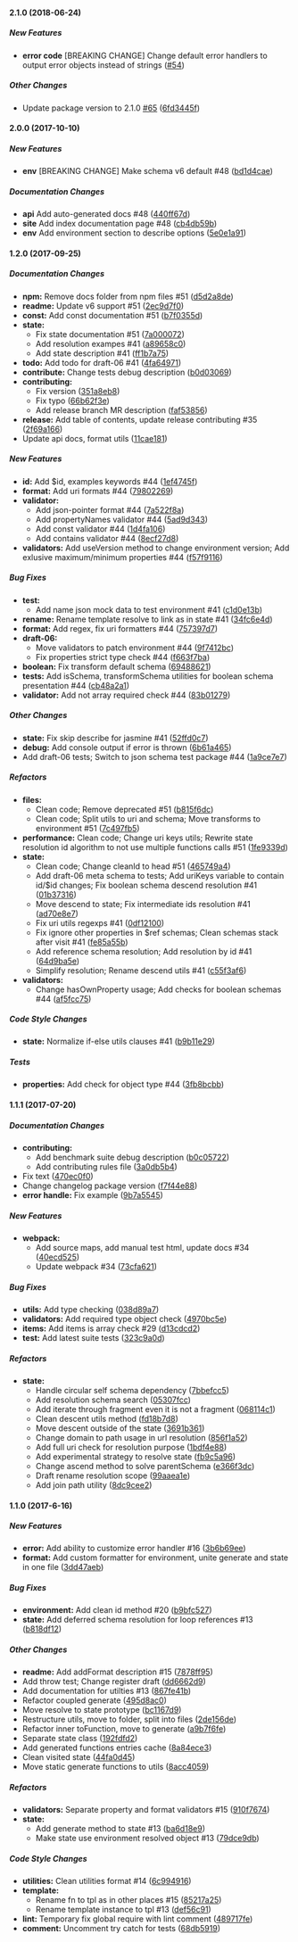 #### 2.1.0 (2018-06-24)

##### New Features

* **error code** [BREAKING CHANGE] Change default error handlers to output error objects instead of strings ([#54](https://github.com/korzio/djv/commit/014a38285ede3e26455bb07c02d1613541892897))

##### Other Changes

* Update package version to 2.1.0 [#65](https://github.com/korzio/djv/pull/65) ([6fd3445f](https://github.com/korzio/djv/commit/6fd3445f3a7374d186a2519f068826a76e0887ea))

#### 2.0.0 (2017-10-10)

##### New Features

* **env** [BREAKING CHANGE] Make schema v6 default #48 ([bd1d4cae](https://github.com/korzio/djv/commit/bd1d4cae9d275c188536d37d721236745c4a1dc2))

##### Documentation Changes

* **api** Add auto-generated docs #48 ([440ff67d](https://github.com/korzio/djv/commit/440ff67d84aad429ab5a334aed384f59c5a96aa7))
* **site** Add index documentation page #48 ([cb4db59b](https://github.com/korzio/djv/commit/cb4db59b1db66f5107a834b236ad461e04e3e6cb))
* **env** Add environment section to describe options ([5e0e1a91](https://github.com/korzio/djv/commit/5e0e1a91e1eead2942032545e220e44f24c87dfd))

#### 1.2.0 (2017-09-25)

##### Documentation Changes

* **npm:** Remove docs folder from npm files #51 ([d5d2a8de](https://github.com/korzio/djv/commit/d5d2a8decd75db3351734ba25175b98533ca2d75))
* **readme:** Update v6 support #51 ([2ec9d7f0](https://github.com/korzio/djv/commit/2ec9d7f0abe53edb5b0e0c2d23b0747dd1cafbca))
* **const:** Add const documentation #51 ([b7f0355d](https://github.com/korzio/djv/commit/b7f0355d61e048d88ee485007d006f47831de0c9))
* **state:**
  * Fix state documentation #51 ([7a000072](https://github.com/korzio/djv/commit/7a000072b038bf6ffa3a4d0c98252c739fecd7c3))
  * Add resolution exampes #41 ([a89658c0](https://github.com/korzio/djv/commit/a89658c07dfb65848920425404e278b5c099eaa7))
  * Add state description #41 ([ff1b7a75](https://github.com/korzio/djv/commit/ff1b7a75392e807098c29d0a719b99cdb1f596d6))
* **todo:** Add todo for draft-06 #41 ([4fa64971](https://github.com/korzio/djv/commit/4fa64971c550fa558fda3031c93bd62ef061a7aa))
* **contribute:** Change tests debug description ([b0d03069](https://github.com/korzio/djv/commit/b0d03069c24c462cee82c8c6b5c78baeb4cc4f41))
* **contributing:**
  * Fix version ([351a8eb8](https://github.com/korzio/djv/commit/351a8eb88648b2939ecc7e6a87c9c6ce1f762f1d))
  * Fix typo ([66b62f3e](https://github.com/korzio/djv/commit/66b62f3eab75768403eae9682bb49ebf859f99eb))
  * Add release branch MR description ([faf53856](https://github.com/korzio/djv/commit/faf538564894a47d386e621b7de8a21602020052))
* **release:** Add table of contents, update release contributing #35 ([2f69a166](https://github.com/korzio/djv/commit/2f69a1660c3d882bc783e42dbd8ea45e7173d824))
* Update api docs, format utils ([11cae181](https://github.com/korzio/djv/commit/11cae1815de6f786abc24a71616eb50e18b2beaf))

##### New Features

* **id:** Add $id, examples keywords #44 ([1ef4745f](https://github.com/korzio/djv/commit/1ef4745f1658857c6c132264b8319fdaa73ccbcc))
* **format:** Add uri formats #44 ([79802269](https://github.com/korzio/djv/commit/79802269650e530228f2719497ddda165acfba81))
* **validator:**
  * Add json-pointer format #44 ([7a522f8a](https://github.com/korzio/djv/commit/7a522f8a9da29504190140329d12faf0aa29d4c5))
  * Add propertyNames validator #44 ([5ad9d343](https://github.com/korzio/djv/commit/5ad9d343575558be0e6a69bd2420b958e1d4dc00))
  * Add const validator #44 ([1d4fa106](https://github.com/korzio/djv/commit/1d4fa10656d4bb7caffd2fd9b598ecfccf1d71eb))
  * Add contains validator #44 ([8ecf27d8](https://github.com/korzio/djv/commit/8ecf27d81621b7638e6199c75c1ab623f47561ec))
* **validators:** Add useVersion method to change environment version; Add exlusive maximum/minimum properties #44 ([f57f9116](https://github.com/korzio/djv/commit/f57f9116204ad0f9f4126a81e6ead89bbce25f58))

##### Bug Fixes

* **test:**
  * Add name json mock data to test environment #41 ([c1d0e13b](https://github.com/korzio/djv/commit/c1d0e13bb50ccab189e88b7f6d6e2568c47a3770))
* **rename:** Rename template resolve to link as in state #41 ([34fc6e4d](https://github.com/korzio/djv/commit/34fc6e4d3f378a82378244a354817cd9ec4a6e3e))
* **format:** Add regex, fix uri formatters #44 ([757397d7](https://github.com/korzio/djv/commit/757397d7fb1a698a92953596804cf37d28b325d1))
* **draft-06:**
  * Move validators to patch environment #44 ([9f7412bc](https://github.com/korzio/djv/commit/9f7412bc3ed8148d119b729cf30b6f8d4c7fbb82))
  * Fix properties strict type check #44 ([f663f7ba](https://github.com/korzio/djv/commit/f663f7ba6285ed04575050ac9d27eb4509420c01))
* **boolean:** Fix transform default schema ([69488621](https://github.com/korzio/djv/commit/694886218a5f1330d5c49671d88932b645185b95))
* **tests:** Add isSchema, transformSchema utilities for boolean schema presentation #44 ([cb48a2a1](https://github.com/korzio/djv/commit/cb48a2a1da27a7a9c1c373a412b2c0624b8f8f7d))
* **validator:** Add not array required check #44 ([83b01279](https://github.com/korzio/djv/commit/83b01279824698d783aedc8c39b0b434c404f22b))

##### Other Changes

* **state:** Fix skip describe for jasmine #41 ([52ffd0c7](https://github.com/korzio/djv/commit/52ffd0c7f500bf793dfd26df6b46a6551b7ef328))
* **debug:** Add console output if error is thrown ([6b61a465](https://github.com/korzio/djv/commit/6b61a4657668fbee616acf1a7092cfc4a9c53a4c))
* Add draft-06 tests; Switch to json schema test package #44 ([1a9ce7e7](https://github.com/korzio/djv/commit/1a9ce7e77b200fb475735997928edc378e9caf19))

##### Refactors

* **files:**
  * Clean code; Remove deprecated #51 ([b815f6dc](https://github.com/korzio/djv/commit/b815f6dcafa1b40f13895b1ffb3d348dff4ed2b4))
  * Clean code; Split utils to uri and schema; Move transforms to environment #51 ([7c497fb5](https://github.com/korzio/djv/commit/7c497fb50613680afec2b011a1a46012c0c7b247))
* **performance:** Clean code; Change uri keys utils; Rewrite state resolution id algorithm to not use multiple functions calls #51 ([1fe9339d](https://github.com/korzio/djv/commit/1fe9339d4fefdcbaf75b54e3df53c9c1b5a08f06))
* **state:**
  * Clean code; Change cleanId to head #51 ([465749a4](https://github.com/korzio/djv/commit/465749a4c48bab74d34158b15abaacdd44ffdb17))
  * Add draft-06 meta schema to tests; Add uriKeys variable to contain id/$id changes; Fix boolean schema descend resolution #41 ([01b37316](https://github.com/korzio/djv/commit/01b37316529752a1fe982f3028bf9065b5a5fbc1))
  * Move descend to state; Fix intermediate ids resolution #41 ([ad70e8e7](https://github.com/korzio/djv/commit/ad70e8e775a6834034a1e17a6052eeb9c3b2b47b))
  * Fix uri utils regexps #41 ([0df12100](https://github.com/korzio/djv/commit/0df121002385e679a9dfe339f7c2ce66a5e2d86c))
  * Fix ignore other properties in $ref schemas; Clean schemas stack after visit #41 ([fe85a55b](https://github.com/korzio/djv/commit/fe85a55b49b8acb6a9013f452a6cb4554a03dd07))
  * Add reference schema resolution; Add resolution by id #41 ([64d9ba5e](https://github.com/korzio/djv/commit/64d9ba5e1dacc4b61c2e561290564bbb372c6635))
  * Simplify resolution; Rename descend utils  #41 ([c55f3af6](https://github.com/korzio/djv/commit/c55f3af6cc96e11909c28648164e105e450866c5))
* **validators:**
  * Change hasOwnProperty usage; Add checks for boolean schemas #44 ([af5fcc75](https://github.com/korzio/djv/commit/af5fcc755788215b9c6f26f09a3aee7ae72c760d))

##### Code Style Changes

* **state:** Normalize if-else utils clauses #41 ([b9b11e29](https://github.com/korzio/djv/commit/b9b11e2996607ffe566f33ecd5ab4409bec9f280))

##### Tests

* **properties:** Add check for object type #44 ([3fb8bcbb](https://github.com/korzio/djv/commit/3fb8bcbb56b8915bef2e492524eb1bc8387d75aa))

#### 1.1.1 (2017-07-20)

##### Documentation Changes

* **contributing:**
  * Add benchmark suite debug description ([b0c05722](https://github.com/korzio/djv/commit/b0c05722c39477fc80fd95c189c6129ccc937c4e))
  * Add contributing rules file ([3a0db5b4](https://github.com/korzio/djv/commit/3a0db5b4b2f4b04f27a20f479eaee043069daf15))
* Fix text ([470ec0f0](https://github.com/korzio/djv/commit/470ec0f0f3ba5a3b0b31f8ca7b32bbd80baf0742))
* Change changelog package version ([f7f44e88](https://github.com/korzio/djv/commit/f7f44e8807cfe2b029e98961841edcdb3dae9c99))
* **error handle:** Fix example ([9b7a5545](https://github.com/korzio/djv/commit/9b7a554547e3cd1148f43c35d99ce3e1114a5983))

##### New Features

* **webpack:**
  * Add source maps, add manual test html, update docs #34 ([40ecd525](https://github.com/korzio/djv/commit/40ecd525e6f45d8a07282e424272e52de5826d8a))
  * Update webpack #34 ([73cfa621](https://github.com/korzio/djv/commit/73cfa621a8378fd61f5b74680e01522632f2d7fb))

##### Bug Fixes

* **utils:** Add type checking ([038d89a7](https://github.com/korzio/djv/commit/038d89a796ccbdac335fff6d143222da2a7db3ec))
* **validators:** Add required type object check ([4970bc5e](https://github.com/korzio/djv/commit/4970bc5ed1cf438db2dfae644ac62de682e14fbd))
* **items:** Add items is array check #29 ([d13cdcd2](https://github.com/korzio/djv/commit/d13cdcd27df4f59556dceb34a1ea5bfce5477475))
* **test:** Add latest suite tests ([323c9a0d](https://github.com/korzio/djv/commit/323c9a0ddb87ca748e473cc6d790494831290519))

##### Refactors

* **state:**
  * Handle circular self schema dependency ([7bbefcc5](https://github.com/korzio/djv/commit/7bbefcc56e9ef79468a937db91cb18a07fed1620))
  * Add resolution schema search ([05307fcc](https://github.com/korzio/djv/commit/05307fcc0458adfb16af87ad6df20102c0658bb9))
  * Add iterate through fragment even it is not a fragment ([068114c1](https://github.com/korzio/djv/commit/068114c19ca124cc63afca646c482345b34ced21))
  * Clean descent utils method ([fd18b7d8](https://github.com/korzio/djv/commit/fd18b7d8f7ccda0cb1084d27674cd7b0939dd581))
  * Move descent outside of the state ([3691b361](https://github.com/korzio/djv/commit/3691b36161dad7ab2a0945db324f660a0b3e0b7f))
  * Change domain to path usage in  url resolution ([856f1a52](https://github.com/korzio/djv/commit/856f1a52fe9162da45ac277ab7dfb72a38c34949))
  * Add full uri check for resolution purpose ([1bdf4e88](https://github.com/korzio/djv/commit/1bdf4e88f979c9885351dea5c7c3e61b1a510626))
  * Add experimental strategy to resolve state ([fb9c5a96](https://github.com/korzio/djv/commit/fb9c5a9608e705c93a4ae910e618aaacd429a6ea))
  * Change ascend method to solve parentSchema ([e366f3dc](https://github.com/korzio/djv/commit/e366f3dc8e29493cfd61038247fe4938adfbd813))
  * Draft rename resolution scope ([99aaea1e](https://github.com/korzio/djv/commit/99aaea1e22fff1c1fd59b9f5a9c2b9f1e82b0772))
  * Add join path utility ([8dc9cee2](https://github.com/korzio/djv/commit/8dc9cee2b6f7595b3e7d8559627fa35e2b36b301))

#### 1.1.0 (2017-6-16)

##### New Features

* **error:** Add ability to customize error handler #16 ([3b6b69ee](https://github.com/korzio/djv/commit/3b6b69ee2527685f9404ad9cb332697ccd9f5f2e))
* **format:** Add custom formatter for environment, unite generate and state in one file ([3dd47aeb](https://github.com/korzio/djv/commit/3dd47aebdbfcaabef3252e7ff7f2f18ef4cb346b))

##### Bug Fixes

* **environment:** Add clean id method #20 ([b9bfc527](https://github.com/korzio/djv/commit/b9bfc52783579f9c21e276c569956863f9c99458))
* **state:** Add deferred schema resolution for loop references #13 ([b818df12](https://github.com/korzio/djv/commit/b818df122e801dd2dc92f39fba6d6e3906c1aadf))

##### Other Changes

* **readme:** Add addFormat description #15 ([7878ff95](https://github.com/korzio/djv/commit/7878ff95830ae3772e8175a7ab55c86446d27677))
* Add throw test; Change register draft ([dd6662d9](https://github.com/korzio/djv/commit/dd6662d9d09a25d874940db91d8402fae65594cc))
* Add documentation for utilties #13 ([867fe41b](https://github.com/korzio/djv/commit/867fe41b988eaf20c850955a01fa79c36c6f8c53))
* Refactor coupled generate ([495d8ac0](https://github.com/korzio/djv/commit/495d8ac062467108392b72ce24f9ba47e9c2eb52))
* Move resolve to state prototype ([bc1167d9](https://github.com/korzio/djv/commit/bc1167d992c37a608532964405355e5a35206139))
* Restructure utils, move to folder, split into files ([2de156de](https://github.com/korzio/djv/commit/2de156dee60be45417a7b9f31f35d9527d3bf1c3))
* Refactor inner toFunction, move to generate ([a9b7f6fe](https://github.com/korzio/djv/commit/a9b7f6fe09036751946397de4ae1b8ea0dcc3ed4))
* Separate state class ([192fdfd2](https://github.com/korzio/djv/commit/192fdfd294393a08e5b90663054276ff9de8f23c))
* Add generated functions entries cache ([8a84ece3](https://github.com/korzio/djv/commit/8a84ece328ab68ce1188105937b8549435d255c2))
* Clean visited state ([44fa0d45](https://github.com/korzio/djv/commit/44fa0d45f54cbff0631dd1ca29fe4f4eade778b1))
* Move static generate functions to utils ([8acc4059](https://github.com/korzio/djv/commit/8acc4059e0ea2bd359f7f92d558da98c4e1d8834))

##### Refactors

* **validators:** Separate property and format validators #15 ([910f7674](https://github.com/korzio/djv/commit/910f7674871444d148e45235a193bd85df405bfb))
* **state:**
  * Add generate method to state #13 ([ba6d18e9](https://github.com/korzio/djv/commit/ba6d18e94d8060c616d66c4ca92bbfda0fe2525b))
  * Make state use environment resolved object #13 ([79dce9db](https://github.com/korzio/djv/commit/79dce9db0b3517504d2d1c2cde0e03cd20e7791d))

##### Code Style Changes

* **utilities:** Clean utilities format #14 ([6c994916](https://github.com/korzio/djv/commit/6c994916aa619ac44505a57a3fafb679d2760b40))
* **template:**
  * Rename fn to tpl as in other places #15 ([85217a25](https://github.com/korzio/djv/commit/85217a25df97eff618043f18ef2055c3d3df22cb))
  * Rename template instance to tpl #13 ([def56c91](https://github.com/korzio/djv/commit/def56c91d3c4c321fd388aea18bdf43ec86c1fe4))
* **lint:** Temporary fix global require with lint comment ([489717fe](https://github.com/korzio/djv/commit/489717fe66e586368abdcebee1535e7617b84390))
* **comment:** Uncomment try catch for tests ([68db5919](https://github.com/korzio/djv/commit/68db59194d61acd8ea00b3aa2d2002de0c990a79))
